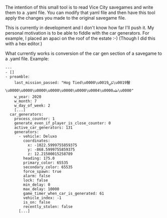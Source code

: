 The intention of this small tool is to read Vice City savegames
and write them to a .yaml file. You can modify that yaml file
and then have this tool apply the changes you made to the
original savegame file.

This is currently in development and I don't know how far I'll
push it. My personal motivation is to be able to fiddle with
the car generators. For example, I placed an apaci on the roof
of the estate :-) (Though I did this with a hex editor.)

What currently works is conversion of the car gen section
of a savegame to a .yaml file. Example:

    ---
    - []
    - preamble:
        last_mission_passed: "Hog Tied\u0000\u0019ﲄ\u0019瞖\u0000\u0000\u0000\u0000\u0000\u0000\u0004\u0000ﲸ\u0000"
        w_year: 2020
        w_month: 7
        w_day_of_week: 2
        [...]
      car_generators:
        process_counter: 1
        generate_even_if_player_is_close_counter: 0
        active_car_generators: 131
        generators:
          - vehicle: Deluxo
            coordinates:
              x: -1022.5999755859375
              y: -868.5999755859375
              z: 12.21500015258789
            heading: 175.0
            primary_color: 65535
            secondary_color: 65535
            force_spawn: true
            alarm: false
            lock: false
            min_delay: 0
            max_delay: 10000
            game_timer_when_car_is_generated: 61
            vehicle_index: -1
            is_on: false
            recently_stolen: false
          [...]
